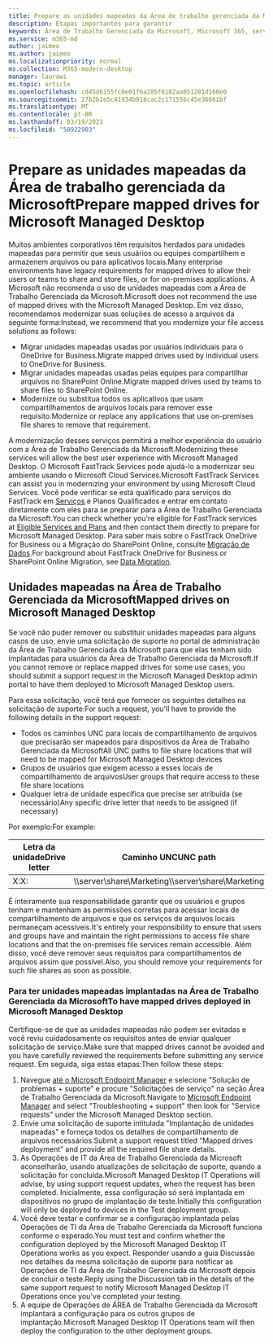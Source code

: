 ```yaml
---
title: Prepare as unidades mapeadas da Área de trabalho gerenciada da Microsoft
description: Etapas importantes para garantir
keywords: Área de Trabalho Gerenciada da Microsoft, Microsoft 365, serviço, documentação
ms.service: m365-md
author: jaimeo
ms.author: jaimeo
ms.localizationpriority: normal
ms.collection: M365-modern-desktop
manager: laurawi
ms.topic: article
ms.openlocfilehash: cd45d6155fc0e01f6a285f6182aa051281d160e0
ms.sourcegitcommit: 27b2b2e5c41934b918cac2c171556c45e36661bf
ms.translationtype: MT
ms.contentlocale: pt-BR
ms.lasthandoff: 03/19/2021
ms.locfileid: "50922903"
---
```

#  <a name="prepare-mapped-drives-for-microsoft-managed-desktop"></a><span data-ttu-id="59f5f-104">Prepare as unidades mapeadas da Área de trabalho gerenciada da Microsoft</span><span class="sxs-lookup"><span data-stu-id="59f5f-104">Prepare mapped drives for Microsoft Managed Desktop</span></span>

<span data-ttu-id="59f5f-105">Muitos ambientes corporativos têm requisitos herdados para unidades mapeadas para permitir que seus usuários ou equipes compartilhem e armazenem arquivos ou para aplicativos locais.</span><span class="sxs-lookup"><span data-stu-id="59f5f-105">Many enterprise environments have legacy requirements for mapped drives to allow their users or teams to share and store files, or for on-premises applications.</span></span> <span data-ttu-id="59f5f-106">A Microsoft não recomenda o uso de unidades mapeadas com a Área de Trabalho Gerenciada da Microsoft.</span><span class="sxs-lookup"><span data-stu-id="59f5f-106">Microsoft does not recommend the use of mapped drives with the Microsoft Managed Desktop.</span></span> <span data-ttu-id="59f5f-107">Em vez disso, recomendamos modernizar suas soluções de acesso a arquivos da seguinte forma:</span><span class="sxs-lookup"><span data-stu-id="59f5f-107">Instead, we recommend that you modernize your file access solutions as follows:</span></span>
  
- <span data-ttu-id="59f5f-108">Migrar unidades mapeadas usadas por usuários individuais para o OneDrive for Business.</span><span class="sxs-lookup"><span data-stu-id="59f5f-108">Migrate mapped drives used by individual users to OneDrive for Business.</span></span> 
- <span data-ttu-id="59f5f-109">Migrar unidades mapeadas usadas pelas equipes para compartilhar arquivos no SharePoint Online.</span><span class="sxs-lookup"><span data-stu-id="59f5f-109">Migrate mapped drives used by teams to share files to SharePoint Online.</span></span> 
- <span data-ttu-id="59f5f-110">Modernize ou substitua todos os aplicativos que usam compartilhamentos de arquivos locais para remover esse requisito.</span><span class="sxs-lookup"><span data-stu-id="59f5f-110">Modernize or replace any applications that use on-premises file shares to remove that requirement.</span></span>
  
<span data-ttu-id="59f5f-111">A modernização desses serviços permitirá a melhor experiência do usuário com a Área de Trabalho Gerenciada da Microsoft.</span><span class="sxs-lookup"><span data-stu-id="59f5f-111">Modernizing these services will allow the best user experience with Microsoft Managed Desktop.</span></span> <span data-ttu-id="59f5f-112">O Microsoft FastTrack Services pode ajudá-lo a modernizar seu ambiente usando o Microsoft Cloud Services.</span><span class="sxs-lookup"><span data-stu-id="59f5f-112">Microsoft FastTrack Services can assist you in modernizing your environment by using Microsoft Cloud Services.</span></span> <span data-ttu-id="59f5f-113">Você pode verificar se está qualificado para serviços do FastTrack em [Serviços](/fasttrack/m365-eligible-services-and-plans) e Planos Qualificados e entrar em contato diretamente com eles para se preparar para a Área de Trabalho Gerenciada da Microsoft.</span><span class="sxs-lookup"><span data-stu-id="59f5f-113">You can check whether you're eligible for FastTrack services at [Eligible Services and Plans](/fasttrack/m365-eligible-services-and-plans) and then contact them directly to prepare for Microsoft Managed Desktop.</span></span> <span data-ttu-id="59f5f-114">Para saber mais sobre o FastTrack OneDrive for Business ou a Migração do SharePoint Online, consulte [Migração de Dados](/fasttrack/o365-data-migration).</span><span class="sxs-lookup"><span data-stu-id="59f5f-114">For background about FastTrack OneDrive for Business or SharePoint Online Migration, see [Data Migration](/fasttrack/o365-data-migration).</span></span>

## <a name="mapped-drives-on-microsoft-managed-desktop"></a><span data-ttu-id="59f5f-115">Unidades mapeadas na Área de Trabalho Gerenciada da Microsoft</span><span class="sxs-lookup"><span data-stu-id="59f5f-115">Mapped drives on Microsoft Managed Desktop</span></span>
 
<span data-ttu-id="59f5f-116">Se você não puder remover ou substituir unidades mapeadas para alguns casos de uso, envie uma solicitação de suporte no portal de administração da Área de Trabalho Gerenciada da Microsoft para que elas tenham sido implantadas para usuários da Área de Trabalho Gerenciada da Microsoft.</span><span class="sxs-lookup"><span data-stu-id="59f5f-116">If you cannot remove or replace mapped drives for some use cases, you should submit a support request in the Microsoft Managed Desktop admin portal to have them deployed to Microsoft Managed Desktop users.</span></span>
    
<span data-ttu-id="59f5f-117">Para essa solicitação, você terá que fornecer os seguintes detalhes na solicitação de suporte:</span><span class="sxs-lookup"><span data-stu-id="59f5f-117">For such a request, you'll have to provide the following details in the support request:</span></span> 

- <span data-ttu-id="59f5f-118">Todos os caminhos UNC para locais de compartilhamento de arquivos que precisarão ser mapeados para dispositivos da Área de Trabalho Gerenciada da Microsoft</span><span class="sxs-lookup"><span data-stu-id="59f5f-118">All UNC paths to file share locations that will need to be mapped for Microsoft Managed Desktop devices</span></span> 
- <span data-ttu-id="59f5f-119">Grupos de usuários que exigem acesso a esses locais de compartilhamento de arquivos</span><span class="sxs-lookup"><span data-stu-id="59f5f-119">User groups that require access to these file share locations</span></span> 
- <span data-ttu-id="59f5f-120">Qualquer letra de unidade específica que precise ser atribuída (se necessário)</span><span class="sxs-lookup"><span data-stu-id="59f5f-120">Any specific drive letter that needs to be assigned (if necessary)</span></span>

<span data-ttu-id="59f5f-121">Por exemplo:</span><span class="sxs-lookup"><span data-stu-id="59f5f-121">For example:</span></span>

| <span data-ttu-id="59f5f-122">Letra da unidade</span><span class="sxs-lookup"><span data-stu-id="59f5f-122">Drive letter</span></span> | <span data-ttu-id="59f5f-123">Caminho UNC</span><span class="sxs-lookup"><span data-stu-id="59f5f-123">UNC path</span></span> | <span data-ttu-id="59f5f-124">Grupo de usuários</span><span class="sxs-lookup"><span data-stu-id="59f5f-124">User group</span></span> |
|--------------|----------|------------|
| <span data-ttu-id="59f5f-125">X:</span><span class="sxs-lookup"><span data-stu-id="59f5f-125">X:</span></span>  | <span data-ttu-id="59f5f-126">\\\server\share\Marketing</span><span class="sxs-lookup"><span data-stu-id="59f5f-126">\\\server\share\Marketing</span></span> | <span data-ttu-id="59f5f-127">ContosoMarketing</span><span class="sxs-lookup"><span data-stu-id="59f5f-127">ContosoMarketing</span></span> |

<span data-ttu-id="59f5f-128">É inteiramente sua responsabilidade garantir que os usuários e grupos tenham e mantenham as permissões corretas para acessar locais de compartilhamento de arquivos e que os serviços de arquivos locais permaneçam acessíveis.</span><span class="sxs-lookup"><span data-stu-id="59f5f-128">It's entirely your responsibility to ensure that users and groups have and maintain the right permissions to access file share locations and that the on-premises file services remain accessible.</span></span> <span data-ttu-id="59f5f-129">Além disso, você deve remover seus requisitos para compartilhamentos de arquivos assim que possível.</span><span class="sxs-lookup"><span data-stu-id="59f5f-129">Also, you should remove your requirements for such file shares as soon as possible.</span></span>

### <a name="to-have-mapped-drives-deployed-in-microsoft-managed-desktop"></a><span data-ttu-id="59f5f-130">Para ter unidades mapeadas implantadas na Área de Trabalho Gerenciada da Microsoft</span><span class="sxs-lookup"><span data-stu-id="59f5f-130">To have mapped drives deployed in Microsoft Managed Desktop</span></span>
 
<span data-ttu-id="59f5f-131">Certifique-se de que as unidades mapeadas não podem ser evitadas e você reviu cuidadosamente os requisitos antes de enviar qualquer solicitação de serviço.</span><span class="sxs-lookup"><span data-stu-id="59f5f-131">Make sure that mapped drives cannot be avoided and you have carefully reviewed the requirements before submitting any service request.</span></span> <span data-ttu-id="59f5f-132">Em seguida, siga estas etapas:</span><span class="sxs-lookup"><span data-stu-id="59f5f-132">Then follow these steps:</span></span>

1. <span data-ttu-id="59f5f-133">Navegue [até o Microsoft Endpoint Manager](https://endpoint.microsoft.com/) e selecione "Solução de problemas + suporte" e procure "Solicitações de serviço" na seção Área de Trabalho Gerenciada da Microsoft.</span><span class="sxs-lookup"><span data-stu-id="59f5f-133">Navigate to [Microsoft Endpoint Manager](https://endpoint.microsoft.com/) and select "Troubleshooting + support" then look for "Service requests" under the Microsoft Managed Desktop section.</span></span>  
2. <span data-ttu-id="59f5f-134">Envie uma solicitação de suporte intitulada "Implantação de unidades mapeadas" e forneça todos os detalhes de compartilhamento de arquivos necessários.</span><span class="sxs-lookup"><span data-stu-id="59f5f-134">Submit a support request titled “Mapped drives deployment” and provide all the required file share details.</span></span>  
3. <span data-ttu-id="59f5f-135">As Operações de IT da Área de Trabalho Gerenciada da Microsoft aconselharão, usando atualizações de solicitação de suporte, quando a solicitação for concluída.</span><span class="sxs-lookup"><span data-stu-id="59f5f-135">Microsoft Managed Desktop IT Operations will advise, by using support request updates, when the request has been completed.</span></span> <span data-ttu-id="59f5f-136">Inicialmente, essa configuração só será implantada em dispositivos no grupo de implantação de teste.</span><span class="sxs-lookup"><span data-stu-id="59f5f-136">Initially this configuration will only be deployed to devices in the Test deployment group.</span></span>  
4. <span data-ttu-id="59f5f-137">Você deve testar e confirmar se a configuração implantada pelas Operações de TI da Área de Trabalho Gerenciada da Microsoft funciona conforme o esperado.</span><span class="sxs-lookup"><span data-stu-id="59f5f-137">You must test and confirm whether the configuration deployed by the Microsoft Managed Desktop IT Operations works as you expect.</span></span> <span data-ttu-id="59f5f-138">Responder usando a guia Discussão nos detalhes da mesma solicitação de suporte para notificar as Operações de TI da Área de Trabalho Gerenciada da Microsoft depois de concluir o teste.</span><span class="sxs-lookup"><span data-stu-id="59f5f-138">Reply using the Discussion tab in the details of the same support request to notify Microsoft Managed Desktop IT Operations once you've completed your testing.</span></span>  
5. <span data-ttu-id="59f5f-139">A equipe de Operações de ÁREA de Trabalho Gerenciada da Microsoft implantará a configuração para os outros grupos de implantação.</span><span class="sxs-lookup"><span data-stu-id="59f5f-139">Microsoft Managed Desktop IT Operations team will then deploy the configuration to the other deployment groups.</span></span>